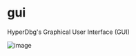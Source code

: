 # gui
HyperDbg's Graphical User Interface (GUI)

![image](https://user-images.githubusercontent.com/19886504/179351884-21f4d9dc-f766-4e79-b8aa-6dc859250e86.png)
